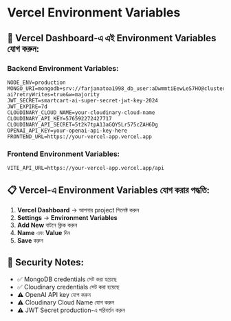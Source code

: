 # Vercel Environment Variables

## 🔧 Vercel Dashboard-এ এই Environment Variables যোগ করুন:

### **Backend Environment Variables:**
```
NODE_ENV=production
MONGO_URI=mongodb+srv://farjanatoa1998_db_user:aDwmmtiEewLeS7HO@cluster0.mongodb.net/smartcart-ai?retryWrites=true&w=majority
JWT_SECRET=smartcart-ai-super-secret-jwt-key-2024
JWT_EXPIRE=7d
CLOUDINARY_CLOUD_NAME=your-cloudinary-cloud-name
CLOUDINARY_API_KEY=576592272427717
CLOUDINARY_API_SECRET=5t2k7tpA13aGQY5Lr575cZAH6Dg
OPENAI_API_KEY=your-openai-api-key-here
FRONTEND_URL=https://your-vercel-app.vercel.app
```

### **Frontend Environment Variables:**
```
VITE_API_URL=https://your-vercel-app.vercel.app/api
```

## 📋 Vercel-এ Environment Variables যোগ করার পদ্ধতি:

1. **Vercel Dashboard** → আপনার project সিলেক্ট করুন
2. **Settings** → **Environment Variables**
3. **Add New** বাটনে ক্লিক করুন
4. **Name** এবং **Value** দিন
5. **Save** করুন

## 🔐 Security Notes:

- ✅ MongoDB credentials সেট করা হয়েছে
- ✅ Cloudinary credentials সেট করা হয়েছে
- ⚠️ OpenAI API key যোগ করুন
- ⚠️ Cloudinary Cloud Name যোগ করুন
- ⚠️ JWT Secret production-এ পরিবর্তন করুন
